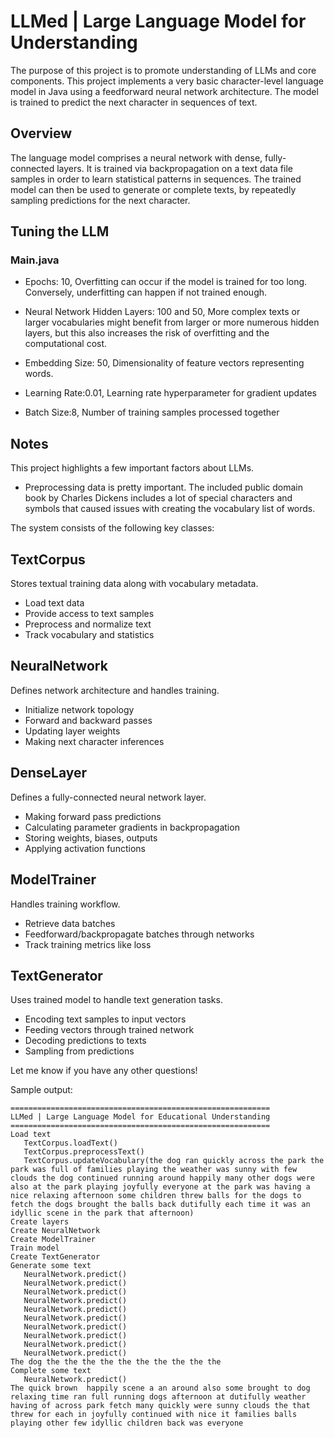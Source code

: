 # LLMed | Large Language Model for Understanding

The purpose of this project is to promote understanding of LLMs and core components. This project implements a very basic character-level language model in Java using a feedforward neural network architecture. The model is trained to predict the next character in sequences of text.

## Overview

The language model comprises a neural network with dense, fully-connected layers. It is trained via backpropagation on a text data file samples in order to learn statistical patterns in sequences. The trained model can then be used to generate or complete texts, by repeatedly sampling predictions for the next character.

## Tuning the LLM

### Main.java

- Epochs: 10, Overfitting can occur if the model is trained for too long. Conversely, underfitting can happen if not trained enough.
- Neural Network Hidden Layers: 100 and 50, More complex texts or larger vocabularies might benefit from larger or more numerous hidden layers, but this also increases the risk of overfitting and the computational cost.
- Embedding Size: 50, Dimensionality of feature vectors representing words.

- Learning Rate:0.01, Learning rate hyperparameter for gradient updates

- Batch Size:8, Number of training samples processed together

## Notes

This project highlights a few important factors about LLMs.

- Preprocessing data is pretty important. The included public domain book by Charles Dickens includes a lot of special characters and symbols that caused issues with creating the vocabulary list of words.

The system consists of the following key classes:

## TextCorpus

Stores textual training data along with vocabulary metadata.

- Load text data
- Provide access to text samples
- Preprocess and normalize text
- Track vocabulary and statistics

## NeuralNetwork

Defines network architecture and handles training.

- Initialize network topology
- Forward and backward passes
- Updating layer weights
- Making next character inferences

## DenseLayer

Defines a fully-connected neural network layer.

- Making forward pass predictions
- Calculating parameter gradients in backpropagation
- Storing weights, biases, outputs
- Applying activation functions

## ModelTrainer

Handles training workflow.

- Retrieve data batches
- Feedforward/backpropagate batches through networks
- Track training metrics like loss

## TextGenerator

Uses trained model to handle text generation tasks.

- Encoding text samples to input vectors
- Feeding vectors through trained network
- Decoding predictions to texts
- Sampling from predictions

Let me know if you have any other questions!

Sample output:

```
==========================================================
LLMed | Large Language Model for Educational Understanding
==========================================================
Load text
   TextCorpus.loadText()
   TextCorpus.preprocessText()
   TextCorpus.updateVocabulary(the dog ran quickly across the park the park was full of families playing the weather was sunny with few clouds the dog continued running around happily many other dogs were also at the park playing joyfully everyone at the park was having a nice relaxing afternoon some children threw balls for the dogs to fetch the dogs brought the balls back dutifully each time it was an idyllic scene in the park that afternoon)
Create layers
Create NeuralNetwork
Create ModelTrainer
Train model
Create TextGenerator
Generate some text
   NeuralNetwork.predict()
   NeuralNetwork.predict()
   NeuralNetwork.predict()
   NeuralNetwork.predict()
   NeuralNetwork.predict()
   NeuralNetwork.predict()
   NeuralNetwork.predict()
   NeuralNetwork.predict()
   NeuralNetwork.predict()
   NeuralNetwork.predict()
The dog the the the the the the the the the the
Complete some text
   NeuralNetwork.predict()
The quick brown  happily scene a an around also some brought to dog relaxing time ran full running dogs afternoon at dutifully weather having of across park fetch many quickly were sunny clouds the that threw for each in joyfully continued with nice it families balls playing other few idyllic children back was everyone
```
